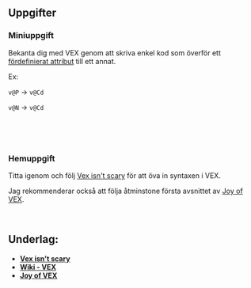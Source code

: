 
## Uppgifter


### Miniuppgift

Bekanta dig med VEX genom att skriva enkel kod som överför ett [fördefinierat attribut](https://www.sidefx.com/docs/houdini/unity/attributes.html#standard-houdini-attributes) till ett annat.

Ex:

`v@P` -> `v@Cd`

`v@N` -> `v@Cd`

&nbsp;

&nbsp;

### Hemuppgift

Titta igenom och följ [Vex isn't scary](https://www.youtube.com/watch?v=OeaqMWzkyiw) för att öva in syntaxen i VEX.

Jag rekommenderar också att följa åtminstone första avsnittet av [Joy of VEX](https://tokeru.com/cgwiki/JoyOfVex01.html).

&nbsp;

## Underlag:
- [**Vex isn't scary**](https://www.youtube.com/watch?v=OeaqMWzkyiw)
- [**Wiki - VEX**](https://github.com/Studio-Konkret/Technical-Direction/wiki/VEX)
- [**Joy of VEX**](https://tokeru.com/cgwiki/JoyOfVex.html)
